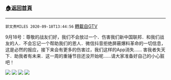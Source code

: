 ﻿###  [:house:返回首頁](https://github.com/ourhimalayas/txt)
---

`郭文贵MILES 2020-09-18T13:44:56` [轉載自GTV](https://gtv.org/web/#/UserInfo/5e596957357cc612d35a8044)

9月18号：尊敬的战友们好，我们不会放过一个．伤害我们新中国联邦．和我们战友的人．不会忘记一个帮助我们的恩人．微信抖音拒绝屏蔽爆料革命的一切信息，这是必然的报应，接下来会有更多的伤害过，我们这样的App消失……
害我者失天下．助我者有未来．这一周的重锤节目还没开始呢……请大家准备好自己的小心脏吧！

![](https://filegroup.gtv.org/cdn-cgi/image/width=600/https://filegroup.gtv.org/group3/default/20200918/13/44/0/9d98d163668b63f5794c045c083f148c.jpeg)
![](https://filegroup.gtv.org/cdn-cgi/image/width=600/https://filegroup.gtv.org/group3/default/20200918/13/44/0/f5df4403d03ffee64bae48c362126313.png)
![](https://filegroup.gtv.org/cdn-cgi/image/width=600/https://filegroup.gtv.org/group3/default/20200918/13/44/0/95aa02ebbea2de33fe11804e46d99a92.jpeg)
![](https://filegroup.gtv.org/cdn-cgi/image/width=600/https://filegroup.gtv.org/group3/default/20200918/13/44/0/dca2822162b4464b2bded66dd196496e.jpeg)
